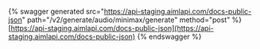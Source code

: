 {% swagger generated src="https://api-staging.aimlapi.com/docs-public-json" path="/v2/generate/audio/minimax/generate" method="post"
%}
[https://api-staging.aimlapi.com/docs-public-json](https://api-staging.aimlapi.com/docs-public-json)
{% endswagger %}